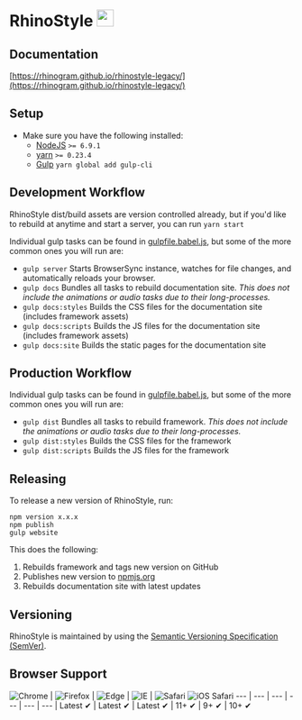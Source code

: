 # RhinoStyle <img src="http://rhinogram.github.io/rhinostyle-legacy/media/rhinogram-logo.svg" height="30px;">

## Documentation

[https://rhinogram.github.io/rhinostyle-legacy/](https://rhinogram.github.io/rhinostyle-legacy/)

## Setup

* Make sure you have the following installed:
  * [NodeJS](http://nodejs.org) `>= 6.9.1`
  * [yarn](https://www.npmjs.com/) `>= 0.23.4`
  * [Gulp](http://gulpjs.com) `yarn global add gulp-cli`


## Development Workflow

RhinoStyle dist/build assets are version controlled already, but if you'd like to rebuild at anytime and start a server, you can run `yarn start`

Individual gulp tasks can be found in [gulpfile.babel.js](gulpfile.babel.js), but some of the more common ones you will run are:

* `gulp server` Starts BrowserSync instance, watches for file changes, and automatically reloads your browser.
* `gulp docs` Bundles all tasks to rebuild documentation site. _This does not include the animations or audio tasks due to their long-processes._
* `gulp docs:styles` Builds the CSS files for the documentation site (includes framework assets)
* `gulp docs:scripts` Builds the JS files for the documentation site (includes framework assets)
* `gulp docs:site` Builds the static pages for the documentation site

## Production Workflow

Individual gulp tasks can be found in [gulpfile.babel.js](gulpfile.babel.js), but some of the more common ones you will run are:

* `gulp dist` Bundles all tasks to rebuild framework. _This does not include the animations or audio tasks due to their long-processes._
* `gulp dist:styles` Builds the CSS files for the framework
* `gulp dist:scripts` Builds the JS files for the framework

## Releasing

To release a new version of RhinoStyle, run:

```
npm version x.x.x
npm publish
gulp website
```

This does the following:

1. Rebuilds framework and tags new version on GitHub
1. Publishes new version to [npmjs.org](https://www.npmjs.com/)
1. Rebuilds documentation site with latest updates

## Versioning

RhinoStyle is maintained by using the [Semantic Versioning Specification (SemVer)](http://semver.org).

## Browser Support

![Chrome](https://raw.github.com/alrra/browser-logos/master/src/chrome/chrome_48x48.png) | ![Firefox](https://raw.github.com/alrra/browser-logos/master/src/firefox/firefox_48x48.png) | ![Edge](https://raw.github.com/alrra/browser-logos/master/src/edge/edge_48x48.png) | ![IE](https://raw.github.com/alrra/browser-logos/master/src/archive/internet-explorer_9-11/internet-explorer_9-11_48x48.png) | ![Safari](https://raw.github.com/alrra/browser-logos/master/src/safari/safari_48x48.png)
![iOS Safari](https://raw.githubusercontent.com/alrra/browser-logos/master/src/safari-ios/safari-ios_48x48.png)
--- | --- | --- | --- | --- | --- |
Latest ✔ | Latest ✔ | Latest ✔ | 11+ ✔ | 9+ ✔ | 10+ ✔
